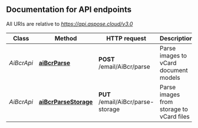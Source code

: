 

## Documentation for API endpoints

All URIs are relative to *https://api.aspose.cloud/v3.0*

Class | Method | HTTP request | Description
------------ | ------------- | ------------- | -------------
*AiBcrApi* | [**aiBcrParse**](AiBcrApi.md#aibcrparse) | **POST** /email/AiBcr/parse | Parse images to vCard document models             
*AiBcrApi* | [**aiBcrParseStorage**](AiBcrApi.md#aibcrparsestorage) | **PUT** /email/AiBcr/parse-storage | Parse images from storage to vCard files             


    
